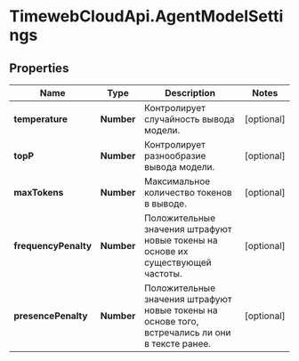 # TimewebCloudApi.AgentModelSettings

## Properties

Name | Type | Description | Notes
------------ | ------------- | ------------- | -------------
**temperature** | **Number** | Контролирует случайность вывода модели. | [optional] 
**topP** | **Number** | Контролирует разнообразие вывода модели. | [optional] 
**maxTokens** | **Number** | Максимальное количество токенов в выводе. | [optional] 
**frequencyPenalty** | **Number** | Положительные значения штрафуют новые токены на основе их существующей частоты. | [optional] 
**presencePenalty** | **Number** | Положительные значения штрафуют новые токены на основе того, встречались ли они в тексте ранее. | [optional] 


